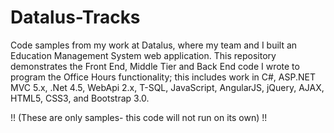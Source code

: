 # Datalus-Tracks
Code samples from my work at Datalus, where my team and I built an Education Management System web application. This repository demonstrates the Front End, Middle Tier and Back End code I wrote to program the Office Hours functionality; this includes work in C#, ASP.NET MVC 5.x, .Net 4.5, WebApi 2.x, T-SQL, JavaScript, AngularJS, jQuery, AJAX, HTML5, CSS3, and Bootstrap 3.0.

!! (These are only samples- this code will not run on its own) !!
